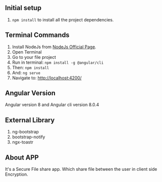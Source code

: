

## Initial setup
1. `npm install` to install all the project dependencies.

## Terminal Commands

1. Install NodeJs from [NodeJs Official Page](https://nodejs.org/en).
2. Open Terminal
3. Go to your file project
4. Run in terminal: ```npm install -g @angular/cli```
5. Then: ```npm install```
6. And: ```ng serve```
7. Navigate to: [http://localhost:4200/](http://localhost:4200/)


## Angular Version
Angular version 8 and Angular cli version 8.0.4

## External Library

1. ng-bootstrap
2. bootstrap-notify
3. ngx-toastr


## About APP
It's a Secure File share app. Which share file between the user in client side  Encryption.